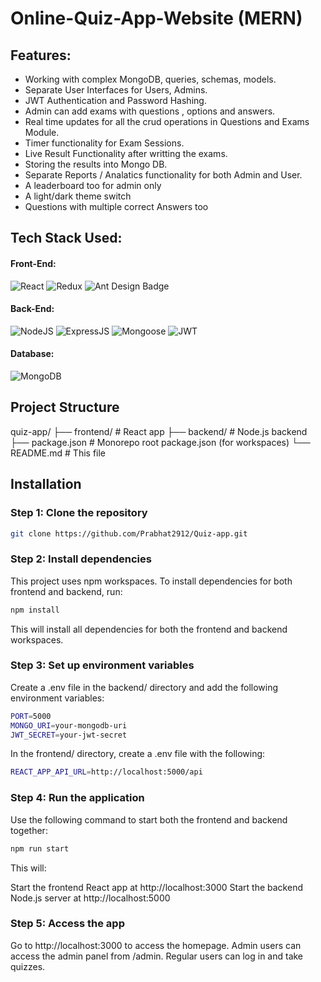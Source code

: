 # Online-Quiz-App-Website (MERN)

## Features:
* Working with complex MongoDB, queries, schemas, models.
* Separate User Interfaces for Users, Admins.
* JWT Authentication and Password Hashing.
* Admin can add exams with questions , options and answers.
* Real time updates for all the crud operations in Questions and Exams Module.
* Timer functionality for Exam Sessions.
* Live Result Functionality after writting the exams.
* Storing the results into Mongo DB.
* Separate Reports / Analatics functionality for both Admin and User.
* A leaderboard too for admin only
* A light/dark theme switch
* Questions with multiple correct Answers too

## Tech Stack Used:
#### Front-End:
<img alt="React" src="https://img.shields.io/badge/react-%2320232a.svg?style=for-the-badge&logo=react&logoColor=%2361DAFB"/> <img alt="Redux" src="https://img.shields.io/badge/Redux-593D88?style=for-the-badge&logo=redux&logoColor=white"/> <img src="https://img.shields.io/badge/Ant%20Design-0170FE?logo=antdesign&logoColor=fff&style=for-the-badge" alt="Ant Design Badge">

#### Back-End:
<img alt="NodeJS" src="https://img.shields.io/badge/Node.js-43853D?style=for-the-badge&logo=node.js&logoColor=white"/> <img alt="ExpressJS" src="https://img.shields.io/badge/Express.js-000000?style=for-the-badge&logo=express&logoColor=white"/> <img alt="Mongoose" src ="https://img.shields.io/badge/Mongoose-orange?style=for-the-badge&logo=mongodb&logoColor=white"/> <img alt="JWT" src ="https://img.shields.io/badge/JWT-red?style=for-the-badge&logo=JSON+Web+Tokens&logoColor=white"/> 

#### Database:
<img alt="MongoDB" src ="https://img.shields.io/badge/MongoDB-4EA94B?style=for-the-badge&logo=mongodb&logoColor=white"/>

## Project Structure
quiz-app/ ├── frontend/ # React app ├── backend/ # Node.js backend ├── package.json # Monorepo root package.json (for workspaces) └── README.md # This file

## Installation

### Step 1: Clone the repository

```bash
git clone https://github.com/Prabhat2912/Quiz-app.git
```
### Step 2: Install dependencies
This project uses npm workspaces. To install dependencies for both frontend and backend, run:

```bash
npm install
```
This will install all dependencies for both the frontend and backend workspaces.
 
### Step 3: Set up environment variables
Create a .env file in the backend/ directory and add the following environment variables:
```bash
PORT=5000
MONGO_URI=your-mongodb-uri
JWT_SECRET=your-jwt-secret
```
In the frontend/ directory, create a .env file with the following:
```bash
REACT_APP_API_URL=http://localhost:5000/api
```
### Step 4: Run the application
Use the following command to start both the frontend and backend together:

```bash
npm run start
```
This will:

Start the frontend React app at http://localhost:3000
Start the backend Node.js server at http://localhost:5000
### Step 5: Access the app
Go to http://localhost:3000 to access the homepage.
Admin users can access the admin panel from /admin.
Regular users can log in and take quizzes.

